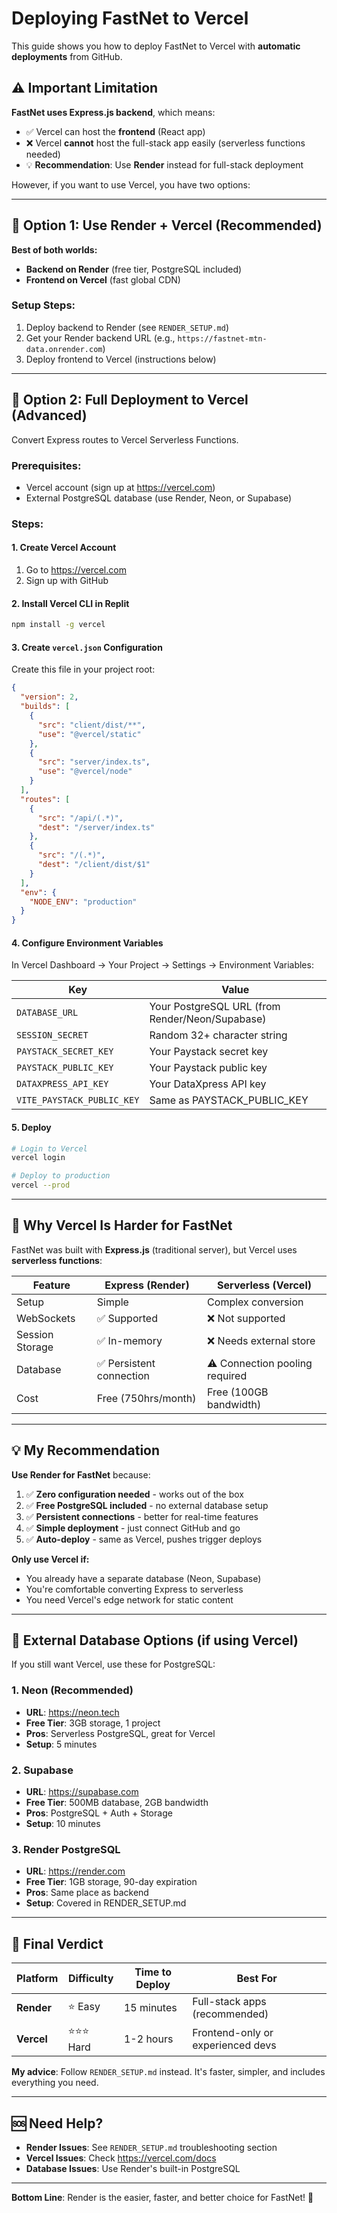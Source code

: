 # Deploying FastNet to Vercel

This guide shows you how to deploy FastNet to Vercel with **automatic deployments** from GitHub.

## ⚠️ Important Limitation

**FastNet uses Express.js backend**, which means:
- ✅ Vercel can host the **frontend** (React app)
- ❌ Vercel **cannot** host the full-stack app easily (serverless functions needed)
- 💡 **Recommendation**: Use **Render** instead for full-stack deployment

However, if you want to use Vercel, you have two options:

---

## 🎯 Option 1: Use Render + Vercel (Recommended)

**Best of both worlds:**
- **Backend on Render** (free tier, PostgreSQL included)
- **Frontend on Vercel** (fast global CDN)

### Setup Steps:

1. Deploy backend to Render (see `RENDER_SETUP.md`)
2. Get your Render backend URL (e.g., `https://fastnet-mtn-data.onrender.com`)
3. Deploy frontend to Vercel (instructions below)

---

## 🎯 Option 2: Full Deployment to Vercel (Advanced)

Convert Express routes to Vercel Serverless Functions.

### Prerequisites:
- Vercel account (sign up at https://vercel.com)
- External PostgreSQL database (use Render, Neon, or Supabase)

### Steps:

#### 1. Create Vercel Account
1. Go to https://vercel.com
2. Sign up with GitHub

#### 2. Install Vercel CLI in Replit
```bash
npm install -g vercel
```

#### 3. Create `vercel.json` Configuration

Create this file in your project root:

```json
{
  "version": 2,
  "builds": [
    {
      "src": "client/dist/**",
      "use": "@vercel/static"
    },
    {
      "src": "server/index.ts",
      "use": "@vercel/node"
    }
  ],
  "routes": [
    {
      "src": "/api/(.*)",
      "dest": "/server/index.ts"
    },
    {
      "src": "/(.*)",
      "dest": "/client/dist/$1"
    }
  ],
  "env": {
    "NODE_ENV": "production"
  }
}
```

#### 4. Configure Environment Variables

In Vercel Dashboard → Your Project → Settings → Environment Variables:

| Key | Value |
|-----|-------|
| `DATABASE_URL` | Your PostgreSQL URL (from Render/Neon/Supabase) |
| `SESSION_SECRET` | Random 32+ character string |
| `PAYSTACK_SECRET_KEY` | Your Paystack secret key |
| `PAYSTACK_PUBLIC_KEY` | Your Paystack public key |
| `DATAXPRESS_API_KEY` | Your DataXpress API key |
| `VITE_PAYSTACK_PUBLIC_KEY` | Same as PAYSTACK_PUBLIC_KEY |

#### 5. Deploy

```bash
# Login to Vercel
vercel login

# Deploy to production
vercel --prod
```

---

## 🚫 Why Vercel Is Harder for FastNet

FastNet was built with **Express.js** (traditional server), but Vercel uses **serverless functions**:

| Feature | Express (Render) | Serverless (Vercel) |
|---------|-----------------|---------------------|
| Setup | Simple | Complex conversion |
| WebSockets | ✅ Supported | ❌ Not supported |
| Session Storage | ✅ In-memory | ❌ Needs external store |
| Database | ✅ Persistent connection | ⚠️ Connection pooling required |
| Cost | Free (750hrs/month) | Free (100GB bandwidth) |

---

## 💡 My Recommendation

**Use Render for FastNet** because:
1. ✅ **Zero configuration needed** - works out of the box
2. ✅ **Free PostgreSQL included** - no external database setup
3. ✅ **Persistent connections** - better for real-time features
4. ✅ **Simple deployment** - just connect GitHub and go
5. ✅ **Auto-deploy** - same as Vercel, pushes trigger deploys

**Only use Vercel if:**
- You already have a separate database (Neon, Supabase)
- You're comfortable converting Express to serverless
- You need Vercel's edge network for static content

---

## 🔗 External Database Options (if using Vercel)

If you still want Vercel, use these for PostgreSQL:

### 1. Neon (Recommended)
- **URL**: https://neon.tech
- **Free Tier**: 3GB storage, 1 project
- **Pros**: Serverless PostgreSQL, great for Vercel
- **Setup**: 5 minutes

### 2. Supabase
- **URL**: https://supabase.com
- **Free Tier**: 500MB database, 2GB bandwidth
- **Pros**: PostgreSQL + Auth + Storage
- **Setup**: 10 minutes

### 3. Render PostgreSQL
- **URL**: https://render.com
- **Free Tier**: 1GB storage, 90-day expiration
- **Pros**: Same place as backend
- **Setup**: Covered in RENDER_SETUP.md

---

## 🎯 Final Verdict

| Platform | Difficulty | Time to Deploy | Best For |
|----------|-----------|----------------|----------|
| **Render** | ⭐ Easy | 15 minutes | Full-stack apps (recommended) |
| **Vercel** | ⭐⭐⭐ Hard | 1-2 hours | Frontend-only or experienced devs |

**My advice**: Follow `RENDER_SETUP.md` instead. It's faster, simpler, and includes everything you need.

---

## 🆘 Need Help?

- **Render Issues**: See `RENDER_SETUP.md` troubleshooting section
- **Vercel Issues**: Check https://vercel.com/docs
- **Database Issues**: Use Render's built-in PostgreSQL

---

**Bottom Line**: Render is the easier, faster, and better choice for FastNet! 🚀
